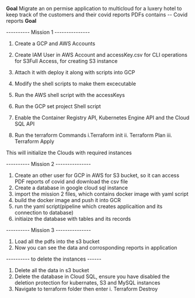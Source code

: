 **Goal**
  Migrate an on permise application to multicloud for a luxery hotel to keep track of the customers and their covid reports
  PDFs contains -- Covid reports
**Goal**

---------- Mission 1 ---------------
1. Create a GCP and AWS Accounts
2. Create IAM User in AWS Account and accessKey.csv for CLI operations for S3Full Access, for creating S3 instance
3. Attach it with deploy it along with scripts into GCP
4. Modify the shell scripts to make them excecutable 
5. Run the AWS shell script with the accessKeys
6. Run the GCP set project Shell script
7. Enable the Container Registry API, Kubernetes Engine API and the Cloud SQL API

8. Run the terraform Commands
   i.Terraform init
   ii. Terraform Plan
   iii. Terraform Apply

This will initialize the Clouds with required instances


---------- Mission 2 ---------------
1. Create an other user for GCP in AWS for S3 bucket, so it can access PDF reports of covid and download the csv file
2. Create a database in google cloud sql instance
3. import the mission 2 files, which contains docker image with yaml script
4. build the docker image and push it into GCR
5. run the yaml script(pipeline which creates applicaition and its connection to database)
6. initiaize the database with tables and its records


---------- Mission 3 ---------------
1. Load all the pdfs into the s3 bucket
2. Now you can see the data and corrosponding reports in application


---------- to delete the instances ------
1. Delete all the data in s3 bucket
2. Delete the database in Cloud SQL, ensure you have disabled the deletion protection for kubernates, S3 and MySQL instances
3. Navigate to terraform folder then enter
     i. Terraform Destroy




